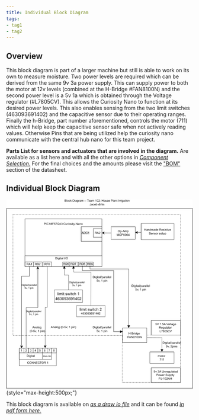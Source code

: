 ```yaml
---
title: Individual Block Diagram
tags:
- tag1
- tag2
---
```


## Overview

This block diagram is part of a larger machine but still is able to work on its own to measure moisture. Two power levels are required which can be derived from the same 9v 3a power supply. This can supply power to both the motor at 12v levels (combined at the H-Bridge #FAN8100N) and the second power level is a 5v 1a which is obtained through the Voltage regulator (#L7805CV). This allows the Curiosity Nano to function at its desired power levels. This also enables sensing from the two limit switches (463093691402) and the capacitive sensor due to their operating ranges. Finally the h-Bridge, part number aforementioned, controls the motor (711) which will help keep the capacitive sensor safe when not actively reading values. Otherwise Pins that are being utilized help the curiosity nano communicate with the central hub nano for this team project.

<!--
This needs to be updated with a brief purpose for having the block diagram.
Things to mention are:
* power levels
* sensor
* Actuator
* team connections
* Power source
* ...

To get some initial formatting help, one can view ["here"](https://embedded-systems-design.github.io/EGR304DataSheetTemplate/Appendix/basic-markdown-examples/) some basic techniques.
-->

**Parts List for sensors and actuators that are involved in the diagram.**
Are available as a list here and with all the other options in [*Component Selection.*](https://jacobdirks.github.io/02-Component-Selection/Component-Selection/)
For the final choices and the amounts please visit the ["BOM"](https://jacobdirks.github.io/03-BOM/BOM/) section of the datasheet.

## **Individual Block Diagram**

![Uh oh we lost the Block Diagram](images/DirksBlockDiagramT102.png){style="max-height:500px;"}

This block diagram is available on [*as a draw io file*](images/DirksBlockDiagram.drawio) and it can be found [*in pdf form here.*](images/EGR304IndividualBlockDiagram.pdf)
